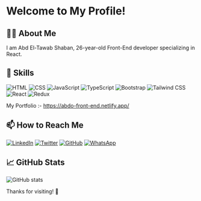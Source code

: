 # Welcome to My Profile!

## 🧑‍💻 About Me
I am Abd El-Tawab Shaban,  26-year-old Front-End developer specializing in React.

## 🔧 Skills
![HTML](https://img.shields.io/badge/-HTML5-E34F26?logo=html5&logoColor=white&style=flat-square)
![CSS](https://img.shields.io/badge/-CSS3-1572B6?logo=css3&logoColor=white&style=flat-square)
![JavaScript](https://img.shields.io/badge/-JavaScript-F7DF1E?logo=javascript&logoColor=black&style=flat-square)
![TypeScript](https://img.shields.io/badge/-TypeScript-3178C6?logo=typescript&logoColor=white&style=flat-square)
![Bootstrap](https://img.shields.io/badge/-Bootstrap-563D7C?logo=bootstrap&logoColor=white&style=flat-square)
![Tailwind CSS](https://img.shields.io/badge/-Tailwind%20CSS-38B2AC?logo=tailwind-css&logoColor=white&style=flat-square)
![React](https://img.shields.io/badge/-React-61DAFB?logo=react&logoColor=white&style=flat-square)
![Redux](https://img.shields.io/badge/-Redux-764ABC?logo=redux&logoColor=white&style=flat-square)

My Portfolio :- https://abdo-front-end.netlify.app/


## 📫 How to Reach Me
[![LinkedIn](https://img.shields.io/badge/-LinkedIn-0077B5?logo=linkedin&logoColor=white&style=flat-square)](https://www.linkedin.com/in/toba1337/)
[![Twitter](https://img.shields.io/badge/-Twitter-1DA1F2?logo=twitter&logoColor=white&style=flat-square)](https://x.com/scob13377)
[![GitHub](https://img.shields.io/badge/-GitHub-181717?logo=github&logoColor=white&style=flat-square)](https://github.com/scob337)
[![WhatsApp](https://img.shields.io/badge/-WhatsApp-25D366?logo=whatsapp&logoColor=white&style=flat-square)](https://wa.me/201206228285)


## 📈 GitHub Stats
![GitHub stats](https://github-readme-stats.vercel.app/api?username=scob337&show_icons=true&theme=radical)


Thanks for visiting! 🌟
